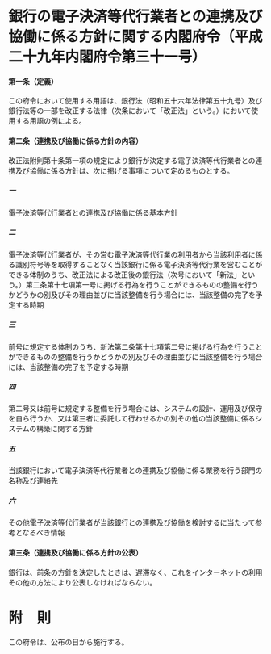 # 銀行の電子決済等代行業者との連携及び協働に係る方針に関する内閣府令（平成二十九年内閣府令第三十一号）
#### 第一条（定義）
この府令において使用する用語は、銀行法（昭和五十六年法律第五十九号）及び銀行法等の一部を改正する法律（次条において「改正法」という。）において使用する用語の例による。
#### 第二条（連携及び協働に係る方針の内容）
改正法附則第十条第一項の規定により銀行が決定する電子決済等代行業者との連携及び協働に係る方針は、次に掲げる事項について定めるものとする。
##### 一
電子決済等代行業者との連携及び協働に係る基本方針
##### 二
電子決済等代行業者が、その営む電子決済等代行業の利用者から当該利用者に係る識別符号等を取得することなく当該銀行に係る電子決済等代行業を営むことができる体制のうち、改正法による改正後の銀行法（次号において「新法」という。）第二条第十七項第一号に掲げる行為を行うことができるものの整備を行うかどうかの別及びその理由並びに当該整備を行う場合には、当該整備の完了を予定する時期
##### 三
前号に規定する体制のうち、新法第二条第十七項第二号に掲げる行為を行うことができるものの整備を行うかどうかの別及びその理由並びに当該整備を行う場合には、当該整備の完了を予定する時期
##### 四
第二号又は前号に規定する整備を行う場合には、システムの設計、運用及び保守を自ら行うか、又は第三者に委託して行わせるかの別その他の当該整備に係るシステムの構築に関する方針
##### 五
当該銀行において電子決済等代行業者との連携及び協働に係る業務を行う部門の名称及び連絡先
##### 六
その他電子決済等代行業者が当該銀行との連携及び協働を検討するに当たって参考となるべき情報
#### 第三条（連携及び協働に係る方針の公表）
銀行は、前条の方針を決定したときは、遅滞なく、これをインターネットの利用その他の方法により公表しなければならない。
# 附　則
この府令は、公布の日から施行する。
